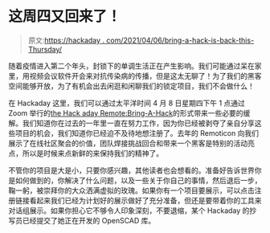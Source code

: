 # 这周四又回来了！

> 原文:[https://hackaday . com/2021/04/06/bring-a-hack-is-back-this-Thursday/](https://hackaday.com/2021/04/06/bring-a-hack-is-back-this-thursday/)

随着疫情进入第二个年头，封锁下的单调生活正在产生影响。我们可能通过呆在家里，用视频会议软件开会来对抗传染病的传播，但是这太无聊了！为了我们的黑客空间能够开放，为了有机会出去闲逛和闲聊我们的锁定项目，我们不会做什么！

在 Hackaday 这里，我们可以通过太平洋时间 4 月 8 日星期四下午 1 点通过 Zoom 举行的[the Hack aday Remote:Bring-A-Hack](https://hackaday.io/event/178045-hackaday-remote-bring-a-hack)的形式带来一些必要的缓解。我们知道你在过去的一年里一直在努力工作，因为你已经被剥夺了亲自分享这些项目的机会，我们知道你已经迫不及待地想注册了。去年的 Remoticon 向我们展示了在线社区聚会的价值，团队焊接挑战回合和带来一个黑客是特别的活动亮点，所以是时候来点新鲜的来保持我们的精神了。

不管你的项目是大是小，只要你感兴趣，其他读者也会想看的。准备好告诉世界你是如何做到的，你解决了什么问题，以及一些关于你自己的事情，然后退后一步，鞠一躬，被崇拜你的大众洒满虚拟的玫瑰。如果你有一个项目要展示，可以点击注册链接看起来我们已经为计划好的展示做好了充分准备，但还是要带着你的工具来对话组展示。如果你担心它不够令人印象深刻，不要退缩，某个 Hackaday 的抄写员已经提交了她正在开发的 OpenSCAD 库。